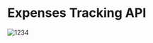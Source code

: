 <h1><b1>Expenses Tracking API</b1></h1>


![1234](https://github.com/ashvinibalte/Expenses_Tracking_API/assets/125997432/9cf561b4-a56d-4fcb-8a81-2022a00b9e1d)
